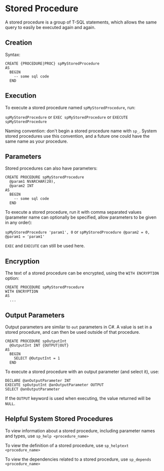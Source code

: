 # Stored Procedure #

A stored procedure is a group of T-SQL statements, which allows the same query to easily be executed again and again.

## Creation ##
Syntax:
```
CREATE {PROCEDURE|PROC} spMyStoredProcedure
AS
  BEGIN
    -- some sql code
  END
```

## Execution ##
To execute a stored procedure named `spMyStoredProcedure`, run:

`spMyStoredProcedure` or `EXEC spMyStoredProcedure` or `EXECUTE spMyStoredProcedure`

Naming convention: don't begin a stored procedure name with `sp_`. System stored procedures use this convention, and a future one could have the same name as your procedure.

## Parameters ##
Stored procedures can also have parameters:
```
CREATE PROCEDURE spMyStoredProcedure
  @param1 NVARCHAR(20),
  @param2 INT
AS
  BEGIN
    -- some sql code
  END
```

To execute a stored procedure, run it with comma separated values (parameter name can optionally be specified, allow parameters to be given in any order):

`spMyStoredProcedure 'param1', 0` or `spMyStoredProcedure @param2 = 0, @param1 = 'param1'`

`EXEC` and `EXECUTE` can still be used here.

## Encryption ##
The text of a stored procedure can be encrypted, using the `WITH ENCRYPTION` option:

```
CREATE PROCEDURE spMyStoredProcedure
WITH ENCRYPTION
AS
  ...
```

## Output Parameters ##
Output parameters are similar to `out` parameters in C#. A value is set in a stored procedure, and can then be used outside of that procedure.

```
CREATE PROCEDURE spOutputInt
  @OutputInt INT {OUTPUT|OUT}
AS
  BEGIN
    SELECT @OutputInt = 1
  END
```

To execute a stored procedure with an output parameter (and select it), use:

```
DECLARE @anOutputParameter INT
EXECUTE spOutputInt @anOutputParameter OUTPUT
SELECT @anOutputParameter
```

If the `OUTPUT` keyword is used when executing, the value returned will be `NULL`.

## Helpful System Stored Procedures ##

To view information about a stored procedure, including parameter names and types, use `sp_help <procedure_name>`

To view the definition of a stored procedure, use `sp_helptext <procedure_name>`

To view the dependencies related to a stored procedure, use `sp_depends <procedure_name>`
